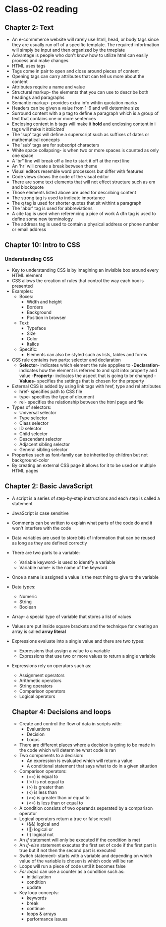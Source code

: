 # Class-02 reading

## Chapter 2: Text

* An e-commmerce website will rarely use html, head, or body tags since they are usually run off of a specific template. The required infortmation will simply be input and then organized by the tmeplate
* Advantage is people who don't know how to utilize html can easily process and make changes
* HTML uses tags
* Tags come in pair to open and close around pieces of content
* Opening tags can carry attributes that can tell us more about the content
* Attributes require a name and value
* Structural markup- the elements that you can use to describe both headings and paragraphs
* Semantic markup- provides extra info wihtin quotation marks
* Headers can be given a value from 1-6 and will determine size 
* Surround content with a p tag to define a paragraph which is a group of text that contains one or more sentences
* Enclosing content in b tags will make it **bold** and enclosing content in i tags will make it *italicized*
* The 'sup' tags will define a superscript such as suffixes of dates or mathematical concepts
* The 'sub' tags are for subscript characters
* White space collapsing- is when two or more spaces is counted as only one space
* A 'br" line will break off a line to start it off at the next line
* An 'hr' will create a break between theme
* Visual editors resemble word processors but differ with features
* Code views shows the code of the visual editor
* There are some text elements that will not effect structure such as em and blockquote
* Those elements listed above are used for describing content 
* The strong tag is used to indicate importance
* The q tag is used for shorter quotes that sit withint a paragraph
* The 'abbr' tag is used for abbreviations
* A cite tag is used when referencing a pice of work 
A dfn tag is used to define some new terminology
* The address tag is used to contain a physical address or phone number or email address

## Chapter 10: Intro to CSS

### Understanding CSS

* Key to understanding CSS is by imagining an invisible box around every HTML element
* CSS allows the creation of rules that control the way each box is presented
* Examples:
  - Boxes:
    * Width and height
    * Borders
    * Background
    * Position in browser
  - Text:
    * Typeface
    * Size
    * Color
    * Italics
  - Specific:
    * Elements can also be styled such as lists, tables and forms
* CSS rule contains two parts: selector and declaration
  - **Selector**- indicates which element the rule appplies to 
  -**Declaration**- indicates how the element is referred to and split into: property and value
    -**Property**- indicates the aspect that is going to br changed
    -**Values**- specifies the settings that is chosen for the property
* External CSS is added by using link tags with href, type and rel attributes
  - href- specifies path to CSS file
  - type- specifies the type of dicument
  - rel- specifies the relationship between the html page and file
* Types of selectors:
  - Universal selector
  - Type selector
  - Class selector
  - ID selector
  - Child selector
  - Descendant selector
  - Adjacent sibling selector
  - General sibling selector
* Properties such as font-family can be inherited by children but not background-color
* By creating an external CSS page it allows for it to be used on multiple HTML pages

## Chapter 2: Basic JavaScript

* A script is a series of step-by-step instructions and each step is called a statement
* JavaScript is case sensitive
* Comments can be written to explain what parts of the code do and it won't interfere with the code
* Data variables are used to store bits of information that can be reused as long as they are defined correctly
* There are two parts to a variable:
  - Variable keyword- is used to identify a variable
  - Variable name- is the name of the keyword
* Once a name is assigned a value is the next thing to give to the variable
* Data types:
  - Numeric 
  - String
  - Boolean
* Array- a special type of variable that stores a list of values
* Values are put inside square brackets and the technique for creating an array is called **array literal**
* Expressions evaluate into a single value and there are two types:
  - Expressions that assign a value to a variable
  - Expressions that use two or more values to return a single variable
* Expressions rely on operators such as: 
  - Assignment operators
  - Arithmetic operators
  - String operators
  - Comparison operators
  - Logical operators

  ## Chapter 4: Decisions and loops

  * Create and control the flow of data in scripts with:
    - Evaluations
    - Decision
    - Loops
  * There are different places where a decision is going to be made in the code which will determine what code is ran
  * Two components to a decision:
    - An expression is evaluated which will return a value
    - A conditional statement that says what to do in a given situation
  * Comparison operators:
    * (==) is equal to
    * (!=) is not equal to 
    * (>) is greater than
    * (<) is less than
    * (>=) is greater than or equal to 
    * (<=) is less than or equal to 
  * A condition consists of two operands seperated by a comparison operator
  * Logical operators return a true or false result
    - (&&) logical and
    - (||) logical or 
    - (!) logical not
  * An *if* statement will only be executed if the condition is met
  * An *if-else* statement executes the first set of code if the first part is true but if not then the second part is executed
  * Switch statement- starts with a variable and depending on which value of the variable is chosen is which code will be ran
  * Loops will run a piece of code until it becomes false
  * *For loops* can use a counter as a condition such as:
    - initialization
    - condition 
    - update
  * Key loop concepts:
    - keywords
    - break 
    - continue
    - loops & arrays
    - performance issues

